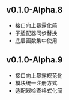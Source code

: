 ## v0.1.0-Alpha.8
- 接口向上暴露化简
- 子适配器同步替换
- 底层函数集中使用

## v0.1.0-Alpha.9
- 接口向上暴露规范化
- 模块统一注册方式
- 适配器检查格式化简